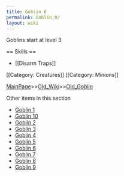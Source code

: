 ```yaml
---
title: Goblin 0
permalink: Goblin_0/
layout: wiki
---
```

Goblins start at level 3

== Skills ==
* [[Disarm Traps]]

[[Category: Creatures]]
[[Category: Minions]]

[MainPage](/keeperrl_wiki/ "wikilink")>>[Old_Wiki](/keeperrl_wiki/Old_Wiki "wikilink")>>[Old_Goblin](/keeperrl_wiki/Old_Goblin "wikilink")

Other items in this section
-    [Goblin 1](/keeperrl_wiki/Goblin_1 "wikilink")
-    [Goblin 10](/keeperrl_wiki/Goblin_10 "wikilink")
-    [Goblin 2](/keeperrl_wiki/Goblin_2 "wikilink")
-    [Goblin 3](/keeperrl_wiki/Goblin_3 "wikilink")
-    [Goblin 4](/keeperrl_wiki/Goblin_4 "wikilink")
-    [Goblin 5](/keeperrl_wiki/Goblin_5 "wikilink")
-    [Goblin 6](/keeperrl_wiki/Goblin_6 "wikilink")
-    [Goblin 7](/keeperrl_wiki/Goblin_7 "wikilink")
-    [Goblin 8](/keeperrl_wiki/Goblin_8 "wikilink")
-    [Goblin 9](/keeperrl_wiki/Goblin_9 "wikilink")
